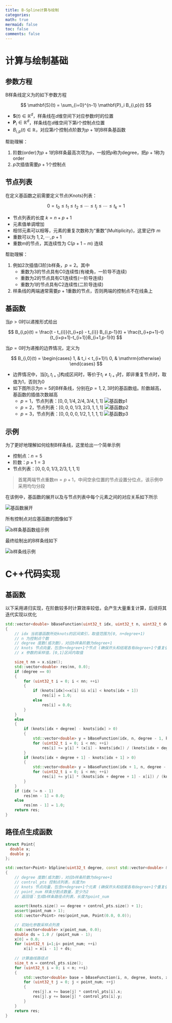 ```yaml
---
title: B-Spline计算与绘制
categories:
math: true
mermaid: false
toc: false
comments: false
---
```


# 计算与绘制基础
## 参数方程

B样条线定义为的如下参数方程

$$
\mathbf{S}(t) = \sum_{i=0}^{n-1} \mathbf{P}_i B_{i,p}(t)
$$

- $\mathbf{S}(t)\in \mathbb{R}^d$，样条线在$d$维空间下对应参数$t$时的位置
- $\mathbf{P}_i\in \mathbb{R}^d$，样条线在$d$维空间下第$i$个控制点位置
- $B_{i,p}(t)\in \mathbb{R}$，对应第$i$个控制点阶数为$p+1$的B样条基函数


帮助理解：
1. 阶数(order)为$p+1$的B样条最高次项为$p$，一般把$p$称为degree，把$p+1$称为order
2. $p$次插值需要$p+1$个控制点

## 节点列表

在定义基函数之前需要定义节点(Knots)列表：

$$
    0=t_0 \le t_1  \le t_2 \le \cdots \le t_j \le \cdots \le t_k = 1
$$

- 节点列表的长度 $k=n+p+1$
- 元素值单调增加
- 相邻元素可以相等，元素的重复次数称为“重数”(Multiplicity)，这里记作 $m$ 
- 重数可以为 $1,2,\cdots,p+1$ 
- 重数$m$的节点，其连续性为 $\mathrm{C}(p+1-m)$ 连续

帮助理解：
1. 例如2次插值(3阶)b样条，$p=2$。其中
   - 重数为$3$的节点具有C0连续性(有棱角，一阶导不连续)
   - 重数为$2$的节点具有C1连续性(一阶导连续)
   - 重数为$1$的节点具有C2连续性(二阶导连续)
2. 样条线的两端通常需要$p+1$重数的节点，否则两端的控制点不在线条上

## 基函数

当$p>0$时以递推形式给出

$$
    B_{i,p}(t) = \frac{t - t_{i}}{t_{i+p} - t_{i}} B_{i,p-1}(t) + \frac{t_{i+p+1}-t}{t_{i+p+1}-t_{i+1}}B_{i+1,p-1}(t)
$$

当$p=0$时为递推的边界情况，定义为

$$
B_{i,0}(t) = 
\begin{cases}
1, & t_i < t_{i+1}\\
0, & \mathrm{otherwise}
\end{cases}
$$

- 边界情况中，当$[t_i, t_{i+1}]$构成区间时，等价于$t_i\not=t_{i+1}$时，即非重复节点时，取值为1，否则为0
- 如下图所示为$n=5$的B样条线，分别在$p=1,2,3$时的基函数组。阶数越高，基函数的插值次数越高
  - $p=1$，节点列表：$[0,0,1/4,2/4,3/4,1,1]$
    ![基函数p1](/assets/images/基函数p1.png)
  - $p=2$，节点列表：$[0,0,0,1/3,2/3,1,1,1]$
    ![基函数p2](/assets/images/基函数p2.png)
  - $p=3$，节点列表：$[0,0,0,0,1/2,1,1,1,1]$
    ![基函数p3](/assets/images/基函数p3.png)


## 示例

为了更好地理解如何绘制B样条线，这里给出一个简单示例

- 控制点：$n=5$
- 阶数：$p+1=3$ 
- 节点列表：$[0,0,0,1/3,2/3,1,1,1]$


> 首尾两端节点重数$m=p+1$，中间空余位置的节点设置分位点，该示例中采用均匀分段


在该例中，基函数的展开以及与节点列表中每个元素之间的对应关系如下所示

![基函数展开](/assets/images/基函数展开.png)

所有控制点对应基函数的图像如下

![b样条基函数组示例](/assets/images/b样条基函数组示例.png)

最终绘制出的B样条线如下

![b样条线示例](/assets/images/b样条线示例.png)

# C++代码实现

## 基函数

以下采用递归实现，在阶数较多时计算效率较低，会产生大量重复计算，后续将其迭代实现以优化
```c++
std::vector<double> bBaseFunction(uint32_t idx, uint32_t n, uint32_t degree, const std::vector<double> &knots, const std::vector<double> &x)
{
    // idx 当前基函数所处knots的区间索引，取值范围为[0, n+degree+1)
    // n 为控制点个数
    // degree 度数(或次数)，对应b样条阶数为degree+1
    // knots 节点向量，包含n+degree+1个节点 (确保开头和结尾各有degree+1个重复值)
    // x 参数的采样值，[0,1]区间内取值

    size_t nn = x.size();
    std::vector<double> res(nn, 0.0);
    if (degree == 0)
    {
        for (uint32_t i = 0; i < nn; ++i)
        {
            if (knots[idx]<=x[i] && x[i] < knots[idx + 1])
                res[i] = 1.0;
            else
                res[i] = 0.0;
        }
    }
    else
    {
        if (knots[idx + degree] - knots[idx] > 0)
        {
            std::vector<double> y = bBaseFunction(idx, n, degree - 1, knots, x);
            for (uint32_t i = 0; i < nn; ++i)
                res[i] += y[i] * (x[i] - knots[idx]) / (knots[idx + degree] - knots[idx]);   
        }
        if (knots[idx + degree + 1] - knots[idx + 1] > 0)
        {
            std::vector<double> y = bBaseFunction(idx + 1, n, degree - 1, knots, x);
            for (uint32_t i = 0; i < nn; ++i)
                res[i] += y[i] * (knots[idx + degree + 1] - x[i]) / (knots[idx + degree + 1] - knots[idx + 1]);   
        }
    }
    if (idx != n - 1)
        res[nn - 1] = 0.0;
    else
        res[nn - 1] = 1.0;
    return res;
}
```

## 路径点生成函数

```c++
struct Point{
  double x;
  double y;
};

std::vector<Point> bSpline(uint32_t degree, const std::vector<double> &knots, const std::vector<Point> &control_pts, uint32_t point_num)
{
    // degree 度数(或次数)，对应b样条阶数为degree+1
    // control_pts 控制点列表，长度为n
    // knots 节点向量，包含n+degree+1个元素 (确保开头和结尾各有degree+1个重复值)
    // point_num 样条分割点数量，至少为2
    // 返回值：生成b样条路径点列表，长度为point_num
    
    assert(knots.size() == degree + control_pts.size() + 1);
    assert(point_num > 1);
    std::vector<Point> res(point_num, Point(0.0, 0.0));

    // 初始化参数采样点列表
    std::vector<double> x(point_num, 0.0);
    double ds = 1.0 / (point_num - 1);
    x[0] = 0.0; 
    for (uint32_t i=1;i< point_num; ++i)
        x[i] = x[i - 1] + ds;
    
    // 计算曲线路径点
    size_t n = control_pts.size();
    for (uint32_t i = 0; i < n; ++i)
    {
        std::vector<double> base = bBaseFunction(i, n, degree, knots, x);
        for (uint32_t j = 0; j < point_num; ++j)
        {
            res[j].x += base[j] * control_pts[i].x;
            res[j].y += base[j] * control_pts[i].y;
        }
    }
    return res;
}
```

